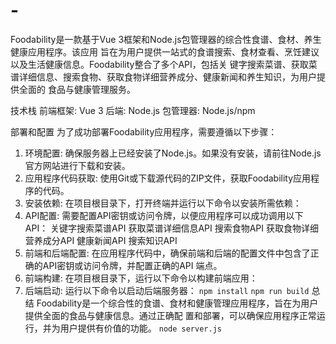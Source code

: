 # -
Foodability是一款基于Vue 3框架和Node.js包管理器的综合性食谱、食材、养生健康应用程序。该应用 旨在为用户提供一站式的食谱搜索、食材查看、烹饪建议以及生活健康信息。Foodability整合了多个API，包括关 键字搜索菜谱、获取菜谱详细信息、搜索食物、获取食物详细营养成分、健康新闻和养生知识，为用户提供全面的 食品与健康管理服务。

技术栈
前端框架: Vue 3
后端: Node.js
包管理器: Node.js/npm

部署和配置
为了成功部署Foodability应用程序，需要遵循以下步骤：
1. 环境配置:
确保服务器上已经安装了Node.js。如果没有安装，请前往Node.js官方网站进行下载和安装。
2. 应用程序代码获取:
使用Git或下载源代码的ZIP文件，获取Foodability应用程序的代码。
3. 安装依赖:
在项目根目录下，打开终端并运行以下命令以安装所需依赖：
4. API配置:
需要配置API密钥或访问令牌，以便应用程序可以成功调用以下API：
关键字搜索菜谱API
获取菜谱详细信息API
搜索食物API
获取食物详细营养成分API
健康新闻API
搜索知识API
5. 前端和后端配置:
在应用程序代码中，确保前端和后端的配置文件中包含了正确的API密钥或访问令牌，并配置正确的API
端点。
6. 前端构建:
在项目根目录下，运行以下命令以构建前端应用：
7. 后端启动:
运行以下命令以启动后端服务器：
`npm install`
`npm run build`
总结
Foodability是一个综合性的食谱、食材和健康管理应用程序，旨在为用户提供全面的食品与健康信息。通过正确配
置和部署，可以确保应用程序正常运行，并为用户提供有价值的功能。
`node server.js`
